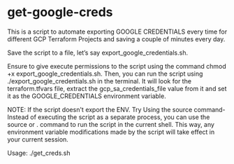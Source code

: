 # get-google-creds
This is a script to automate exporting GOOGLE CREDENTIALS every time for different GCP Terraform Projects and saving a couple of minutes every day. 


Save the script to a file, let’s say export_google_credentials.sh. 

Ensure to give execute permissions to the script using the command chmod +x export_google_credentials.sh. Then, you can run the script using ./export_google_credentials.sh in the terminal. It will look for the terraform.tfvars file, extract the gcp_sa_credentials_file value from it and set it as the GOOGLE_CREDENTIALS environment variable.


NOTE: If the script doesn't export the ENV. Try Using the source command- Instead of executing the script as a separate process, you can use the source or . command to run the script in the current shell. This way, any environment variable modifications made by the script will take effect in your current session.

Usage: ./get_creds.sh <file-path> 



